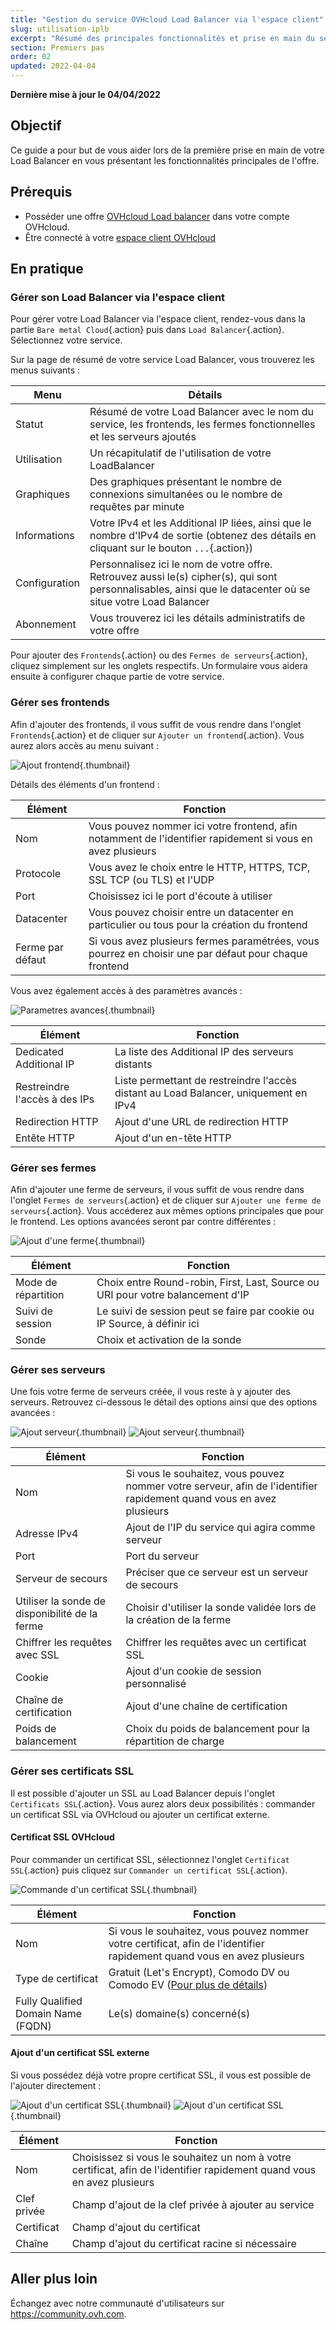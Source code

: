 ```yaml
---
title: "Gestion du service OVHcloud Load Balancer via l'espace client"
slug: utilisation-iplb
excerpt: "Résumé des principales fonctionnalités et prise en main du service Load Balancer via l'espace client OVHcloud"
section: Premiers pas
order: 02
updated: 2022-04-04
---
```


**Dernière mise à jour le 04/04/2022**

## Objectif

Ce guide a pour but de vous aider lors de la première prise en main de votre Load Balancer en vous présentant les fonctionnalités principales de l'offre.

## Prérequis

- Posséder une offre [OVHcloud Load balancer](https://www.ovh.com/fr/solutions/load-balancer/) dans votre compte OVHcloud.
- Être connecté à votre [espace client OVHcloud](https://www.ovh.com/auth/?action=gotomanager&from=https://www.ovh.com/fr/&ovhSubsidiary=fr)

## En pratique

### Gérer son Load Balancer via l'espace client

Pour gérer votre Load Balancer via l'espace client, rendez-vous dans la partie `Bare metal Cloud`{.action} puis dans `Load Balancer`{.action}. Sélectionnez votre service.

Sur la page de résumé de votre service Load Balancer, vous trouverez les menus suivants :

|Menu|Détails|
|---|---|
|Statut|Résumé de votre Load Balancer avec le nom du service, les frontends, les fermes fonctionnelles et les serveurs ajoutés|
|Utilisation|Un récapitulatif de l'utilisation de votre LoadBalancer|
|Graphiques|Des graphiques présentant le nombre de connexions simultanées ou le nombre de requêtes par minute|
|Informations|Votre IPv4 et les Additional IP liées, ainsi que le nombre d'IPv4 de sortie (obtenez des détails en cliquant sur le bouton `...`{.action})|
|Configuration|Personnalisez ici le nom de votre offre. Retrouvez aussi le(s) cipher(s), qui sont personnalisables, ainsi que le datacenter où se situe votre Load Balancer|
|Abonnement|Vous trouverez ici les détails administratifs de votre offre|

Pour ajouter des `Frontends`{.action} ou des `Fermes de serveurs`{.action}, cliquez simplement sur les onglets respectifs. Un formulaire vous aidera ensuite à configurer chaque partie de votre service.

### Gérer ses frontends

Afin d'ajouter des frontends, il vous suffit de vous rendre dans l'onglet `Frontends`{.action} et de cliquer sur `Ajouter un frontend`{.action}. Vous aurez alors accès au menu suivant :

![Ajout frontend](images/add_frontend.png){.thumbnail}

Détails des éléments d'un frontend :

|Élément|Fonction|
|---|---|
|Nom|Vous pouvez nommer ici votre frontend, afin notamment de l'identifier rapidement si vous en avez plusieurs |
|Protocole|Vous avez le choix entre le HTTP, HTTPS, TCP, SSL TCP (ou TLS) et l'UDP|
|Port|Choisissez ici le port d'écoute à utiliser|
|Datacenter|Vous pouvez choisir entre un datacenter en particulier ou tous pour la création du frontend|
|Ferme par défaut|Si vous avez plusieurs fermes paramétrées, vous pourrez en choisir une par défaut pour chaque frontend|

Vous avez également accès à des paramètres avancés :

![Parametres avances](images/advanced_frontend.png){.thumbnail}

|Élément|Fonction|
|---|---|
|Dedicated Additional IP|La liste des Additional IP des serveurs distants|
|Restreindre l'accès à des IPs|Liste permettant de restreindre l'accès distant au Load Balancer, uniquement en IPv4|
|Redirection HTTP|Ajout d'une URL de redirection HTTP|
|Entête HTTP|Ajout d'un en-tête HTTP|

### Gérer ses fermes

Afin d'ajouter une ferme de serveurs, il vous suffit de vous rendre dans l'onglet `Fermes de serveurs`{.action} et de cliquer sur `Ajouter une ferme de serveurs`{.action}. Vous accéderez aux mêmes options principales que pour le frontend. Les options avancées seront par contre différentes :

![Ajout d'une ferme](images/advanced_cluster.png){.thumbnail}

|Élément|Fonction|
|---|---|
|Mode de répartition|Choix entre Round-robin, First, Last, Source ou URI pour votre balancement d'IP|
|Suivi de session|Le suivi de session peut se faire par cookie ou IP Source, à définir ici|
|Sonde|Choix et activation de la sonde|

### Gérer ses serveurs

Une fois votre ferme de serveurs créée, il vous reste à y ajouter des serveurs. Retrouvez ci-dessous le détail des options ainsi que des options avancées :

![Ajout serveur](images/add_server.png){.thumbnail}
![Ajout serveur](images/add_server_advanced.png){.thumbnail}

|Élément|Fonction|
|---|---|
|Nom|Si vous le souhaitez, vous pouvez nommer votre serveur, afin de l'identifier rapidement quand vous en avez plusieurs|
|Adresse IPv4|Ajout de l'IP du service qui agira comme serveur|
|Port|Port du serveur|
|Serveur de secours|Préciser que ce serveur est un serveur de secours|
|Utiliser la sonde de disponibilité de la ferme|Choisir d'utiliser la sonde validée lors de la création de la ferme|
|Chiffrer les requêtes avec SSL|Chiffrer les requêtes avec un certificat SSL|
|Cookie|Ajout d'un cookie de session personnalisé|
|Chaîne de certification|Ajout d'une chaîne de certification|
|Poids de balancement|Choix du poids de balancement pour la répartition de charge|

### Gérer ses certificats SSL

Il est possible d'ajouter un SSL au Load Balancer depuis l'onglet `Certificats SSL`{.action}. Vous aurez alors deux possibilités : commander un certificat SSL via OVHcloud ou ajouter un certificat externe.

#### Certificat SSL OVHcloud

Pour commander un certificat SSL, sélectionnez l'onglet `Certificat SSL`{.action} puis cliquez sur `Commander un certificat SSL`{.action}.

![Commande d'un certificat SSL](images/ordering_ssl.png){.thumbnail}

|Élément|Fonction|
|---|---|
|Nom|Si vous le souhaitez, vous pouvez nommer votre certificat, afin de l'identifier rapidement quand vous en avez plusieurs|
|Type de certificat|Gratuit (Let's Encrypt), Comodo DV ou Comodo EV ([Pour plus de détails](https://www.ovhcloud.com/fr/web-hosting/options/ssl/))|
|Fully Qualified Domain Name (FQDN)|Le(s) domaine(s) concerné(s)|

#### Ajout d'un certificat SSL externe

Si vous possédez déjà votre propre certificat SSL, il vous est possible de l'ajouter directement :

![Ajout d'un certificat SSL](images/external_ssl-00.png){.thumbnail}
![Ajout d'un certificat SSL](images/external_ssl.png){.thumbnail}

|Élément|Fonction|
|---|---|
|Nom|Choisissez si vous le souhaitez un nom à votre certificat, afin de l'identifier rapidement quand vous en avez plusieurs|
|Clef privée|Champ d'ajout de la clef privée à ajouter au service|
|Certificat|Champ d'ajout du certificat|
|Chaîne|Champ d'ajout du certificat racine si nécessaire|

## Aller plus loin

Échangez avec notre communauté d'utilisateurs sur <https://community.ovh.com>.
